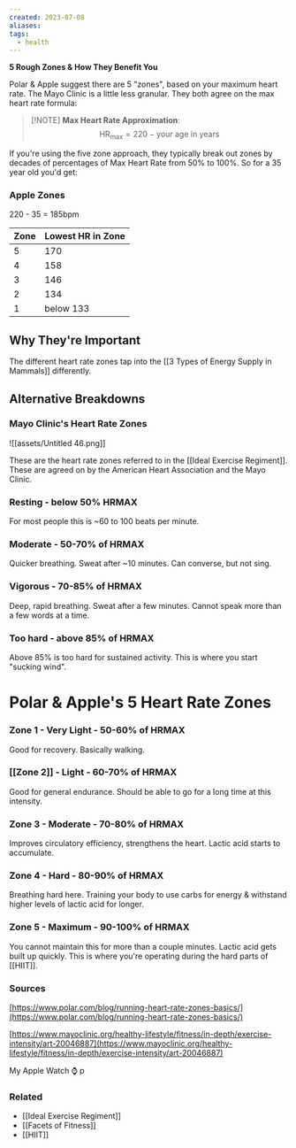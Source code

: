 ```yaml
---
created: 2023-07-08
aliases: 
tags:
  - health
---
```

**5 Rough Zones & How They Benefit You**

Polar & Apple suggest there are 5 "zones", based on your maximum heart rate. The Mayo Clinic is a little less granular. They both agree on the max heart rate formula:

> [!NOTE] **Max Heart Rate Approximation**:
> $$ \text{HR}_{\text{max}} = 220 - \text{your age in years} $$

If you're using the five zone approach, they typically break out zones by decades of percentages of Max Heart Rate from 50% to 100%. So for a 35 year old you'd get:

### Apple Zones
220 - 35 = 185bpm 

| Zone | Lowest HR in Zone |
|--|--|
|5|170|
| 4|158|
|3|146|
| 2 | 134|
| 1 |  below 133 |

## Why They're Important
The different heart rate zones tap into the [[3 Types of Energy Supply in Mammals]] differently. 

## Alternative Breakdowns

### Mayo Clinic's Heart Rate Zones

![[assets/Untitled 46.png]]

These are the heart rate zones referred to in the [[Ideal Exercise Regiment]]. These are agreed on by the American Heart Association and the Mayo Clinic.

### Resting - below 50% HRMAX

For most people this is ~60 to 100 beats per minute.

### Moderate - 50-70% of HRMAX

Quicker breathing. Sweat after ~10 minutes. Can converse, but not sing.

### Vigorous - 70-85% of HRMAX

Deep, rapid breathing. Sweat after a few minutes. Cannot speak more than a few words at a time.

### Too hard - above 85% of HRMAX

Above 85% is too hard for sustained activity. This is where you start "sucking wind".

# Polar & Apple's 5 Heart Rate Zones

### Zone 1 - Very Light - 50-60% of HRMAX

Good for recovery. Basically walking.

### [[Zone 2]] - Light - 60-70% of HRMAX

Good for general endurance. Should be able to go for a long time at this intensity.

### Zone 3 - Moderate - 70-80% of HRMAX

Improves circulatory efficiency, strengthens the heart. Lactic acid starts to accumulate.

### Zone 4 - Hard - 80-90% of HRMAX

Breathing hard here. Training your body to use carbs for energy & withstand higher levels of lactic acid for longer.

### Zone 5 - Maximum - 90-100% of HRMAX

You cannot maintain this for more than a couple minutes. Lactic acid gets built up quickly. This is where you're operating during the hard parts of [[HIIT]].

### Sources

[https://www.polar.com/blog/running-heart-rate-zones-basics/](https://www.polar.com/blog/running-heart-rate-zones-basics/) 

[https://www.mayoclinic.org/healthy-lifestyle/fitness/in-depth/exercise-intensity/art-20046887](https://www.mayoclinic.org/healthy-lifestyle/fitness/in-depth/exercise-intensity/art-20046887)

My Apple Watch ⌚️ p 

### Related
- [[Ideal Exercise Regiment]] 
- [[Facets of Fitness]] 
- [[HIIT]]